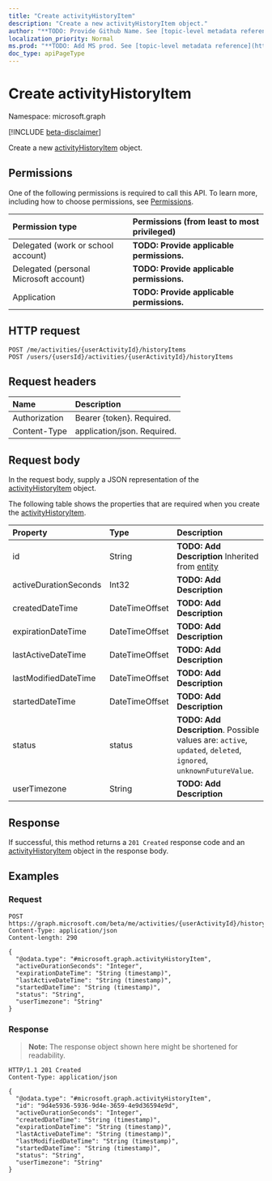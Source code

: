 ```yaml
---
title: "Create activityHistoryItem"
description: "Create a new activityHistoryItem object."
author: "**TODO: Provide Github Name. See [topic-level metadata reference](https://msgo.azurewebsites.net/add/document/guidelines/metadata.html#topic-level-metadata)**"
localization_priority: Normal
ms.prod: "**TODO: Add MS prod. See [topic-level metadata reference](https://msgo.azurewebsites.net/add/document/guidelines/metadata.html#topic-level-metadata)**"
doc_type: apiPageType
---
```


# Create activityHistoryItem
Namespace: microsoft.graph

[!INCLUDE [beta-disclaimer](../../includes/beta-disclaimer.md)]

Create a new [activityHistoryItem](../resources/activityhistoryitem.md) object.

## Permissions
One of the following permissions is required to call this API. To learn more, including how to choose permissions, see [Permissions](/graph/permissions-reference).

|Permission type|Permissions (from least to most privileged)|
|:---|:---|
|Delegated (work or school account)|**TODO: Provide applicable permissions.**|
|Delegated (personal Microsoft account)|**TODO: Provide applicable permissions.**|
|Application|**TODO: Provide applicable permissions.**|

## HTTP request

<!-- {
  "blockType": "ignored"
}
-->
``` http
POST /me/activities/{userActivityId}/historyItems
POST /users/{usersId}/activities/{userActivityId}/historyItems
```

## Request headers
|Name|Description|
|:---|:---|
|Authorization|Bearer {token}. Required.|
|Content-Type|application/json. Required.|

## Request body
In the request body, supply a JSON representation of the [activityHistoryItem](../resources/activityhistoryitem.md) object.

The following table shows the properties that are required when you create the [activityHistoryItem](../resources/activityhistoryitem.md).

|Property|Type|Description|
|:---|:---|:---|
|id|String|**TODO: Add Description** Inherited from [entity](../resources/entity.md)|
|activeDurationSeconds|Int32|**TODO: Add Description**|
|createdDateTime|DateTimeOffset|**TODO: Add Description**|
|expirationDateTime|DateTimeOffset|**TODO: Add Description**|
|lastActiveDateTime|DateTimeOffset|**TODO: Add Description**|
|lastModifiedDateTime|DateTimeOffset|**TODO: Add Description**|
|startedDateTime|DateTimeOffset|**TODO: Add Description**|
|status|status|**TODO: Add Description**. Possible values are: `active`, `updated`, `deleted`, `ignored`, `unknownFutureValue`.|
|userTimezone|String|**TODO: Add Description**|



## Response

If successful, this method returns a `201 Created` response code and an [activityHistoryItem](../resources/activityhistoryitem.md) object in the response body.

## Examples

### Request
<!-- {
  "blockType": "request",
  "name": "create_activityhistoryitem_from_"
}
-->
``` http
POST https://graph.microsoft.com/beta/me/activities/{userActivityId}/historyItems
Content-Type: application/json
Content-length: 290

{
  "@odata.type": "#microsoft.graph.activityHistoryItem",
  "activeDurationSeconds": "Integer",
  "expirationDateTime": "String (timestamp)",
  "lastActiveDateTime": "String (timestamp)",
  "startedDateTime": "String (timestamp)",
  "status": "String",
  "userTimezone": "String"
}
```


### Response
>**Note:** The response object shown here might be shortened for readability.
<!-- {
  "blockType": "response",
  "truncated": true,
  "@odata.type": "microsoft.graph.activityHistoryItem"
}
-->
``` http
HTTP/1.1 201 Created
Content-Type: application/json

{
  "@odata.type": "#microsoft.graph.activityHistoryItem",
  "id": "9d4e5936-5936-9d4e-3659-4e9d36594e9d",
  "activeDurationSeconds": "Integer",
  "createdDateTime": "String (timestamp)",
  "expirationDateTime": "String (timestamp)",
  "lastActiveDateTime": "String (timestamp)",
  "lastModifiedDateTime": "String (timestamp)",
  "startedDateTime": "String (timestamp)",
  "status": "String",
  "userTimezone": "String"
}
```

